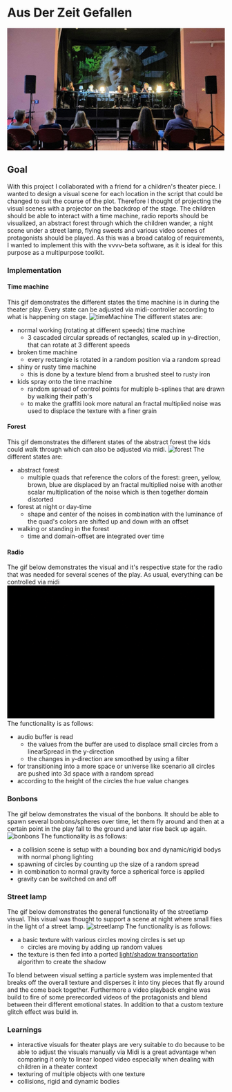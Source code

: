 # Aus Der Zeit Gefallen

![title img](img/AusderZeitgefallen_1.jpg)

## Goal

With this project I collaborated with a friend for a children's theater piece. I wanted to design a visual scene for each location in the script that could be changed to suit the course of the plot. Therefore I thought of projecting the visual scenes with a projector on the backdrop of the stage. The children should be able to interact with a time machine, radio reports should be visualized, an abstract forest through which the children wander, a night scene under a street lamp, flying sweets and various video scenes of protagonists should be played. As this was a broad catalog of requirements, I wanted to implement this with the vvvv-beta software, as it is ideal for this purpose as a multipurpose toolkit.

### Implementation

#### Time machine

This gif demonstrates the different states the time machine is in during the theater play. Every state can be adjusted via midi-controller according to what is happening on stage.
![timeMachine](img/vvvv_AusDerZeitGefallen_Timemachine.gif)
The different states are:

- normal working (rotating at different speeds) time machine
  - 3 cascaded circular spreads of rectangles, scaled up in y-direction, that can rotate at 3 different speeds
- broken time machine
  - every rectangle is rotated in a random position via a random spread
- shiny or rusty time machine
  - this is done by a texture blend from a brushed steel to rusty iron
- kids spray onto the time machine
  - random spread of control points for multiple b-splines that are drawn by walking their path's
  - to make the graffiti look more natural an fractal multiplied  noise was used to displace the texture with a finer grain

#### Forest

This gif demonstrates the different states of the abstract forest the kids could walk through which can also be adjusted via midi.
![forest](img/vvvv_AusDerZeitGefallen_Forest.gif)
The different states are:

- abstract forest
  - multiple quads that reference the colors of the forest: green, yellow, brown, blue are displaced by an fractal multiplied noise with another scalar multiplication of the noise which is then together domain distorted
- forest at night or day-time
  - shape and center of the noises in combination with the luminance of the quad's colors are shifted up and down with an offset
- walking or standing in the forest
  - time and domain-offset are integrated over time

#### Radio

The gif below demonstrates the visual and it's respective state for the radio that was needed for several scenes of the play. As usual, everything can be controlled via midi
![radio](img/vvvv_AusDerZeitGefallen_Radio.gif)
The functionality is as follows:

- audio buffer is read 
  - the values from the buffer are used to displace small circles from a linearSpread in the y-direction
  - the changes in y-direction are smoothed by using a filter
- for transitioning into a more space or universe like scenario all circles are pushed into 3d space with a random spread
- according to the height of the circles the hue value changes

### Bonbons

The gif below demonstrates the visual of the bonbons. It should be able to spawn several bonbons/spheres over time, let them fly around and then at a certain point in the play fall to the ground and later rise back up again.
![bonbons](img/vvvv_AusDerZeitGefallen_Bonbons.gif)
The functionality is as follows:

- a collision scene is setup with a bounding box and dynamic/rigid bodys with normal phong lighting
- spawning of circles by counting up the size of a random spread
- in combination to normal gravity force a spherical force is applied
- gravity can be switched on and off

### Street lamp

The gif below demonstrates the general functionality of the streetlamp visual. This visual was thought to support a scene at night where small flies in the light of a street lamp.
![streetlamp](img/vvvv_AusDerZeitGefallen_Streetlamp.gif)
The functionality is as follows:

- a basic texture with various circles moving circles is set up
  - circles are moving by adding up random values
- the texture is then fed into a ported [light/shadow transportation](https://github.com/mattdesl/lwjgl-basics/wiki/2D-Pixel-Perfect-Shadows) algorithm to create the shadow

To blend between visual setting a particle system was implemented that breaks off the overall texture and disperses it into tiny pieces that fly around and the come back together. Furthermore a video playback engine was build to  fire of some prerecorded videos of the protagonists and blend between their different emotional states. In addition to that a custom texture glitch effect was build in.

### Learnings

- interactive visuals for theater plays are very suitable to do because to be able to adjust the visuals manually via Midi is a great advantage when comparing it only to linear looped video especially when dealing with children in a theater context
- texturing of multiple objects with one texture
- collisions, rigid and dynamic bodies